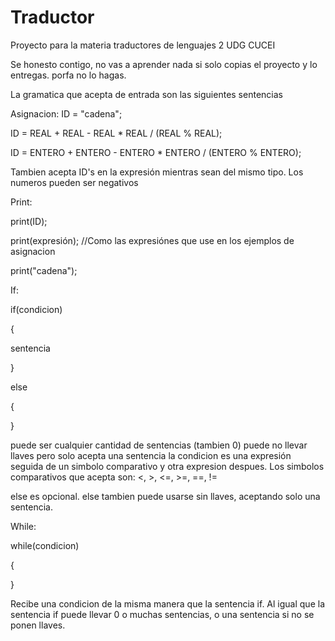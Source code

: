 # Traductor
Proyecto para la materia traductores de lenguajes 2 UDG CUCEI

Se honesto contigo, no vas a aprender nada si solo copias el proyecto y lo entregas. porfa no lo hagas.

La gramatica que acepta de entrada son las siguientes sentencias

Asignacion:
  ID = "cadena";
  
  ID = REAL + REAL - REAL * REAL / (REAL % REAL);
  
  ID = ENTERO + ENTERO - ENTERO * ENTERO / (ENTERO % ENTERO);
  
  Tambien acepta ID's en la expresión mientras sean del mismo tipo.
  Los numeros pueden ser negativos
  
Print:

print(ID);

print(expresión); //Como las expresiónes que use en los ejemplos de asignacion

print("cadena");

If:

if(condicion)

{

  sentencia
  
}

else

{

}

puede ser cualquier cantidad de sentencias (tambien 0)
puede no llevar llaves pero solo acepta una sentencia
la condicion es una expresión seguida de un simbolo comparativo y otra expresion despues.
Los simbolos comparativos que acepta son:
<, >, <=, >=, ==, !=

else es opcional.
else tambien puede usarse sin llaves, aceptando solo una sentencia.

While:

while(condicion)

{

}

Recibe una condicion de la misma manera que la sentencia if.
Al igual que la sentencia if puede llevar 0 o muchas sentencias, o una sentencia si no se ponen llaves.
